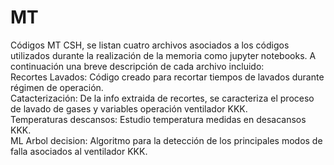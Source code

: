 # MT
Códigos MT CSH, 
se listan cuatro archivos asociados a los códigos utilizados durante la realización de la memoria como jupyter notebooks. A continuación una breve descripción de cada archivo incluido: <br>
Recortes Lavados: Código creado para recortar tiempos de lavados durante régimen de operación.<br>
Catacterización: De la info extraida de recortes, se caracteriza el proceso de lavado de gases y variables operación ventilador KKK.<br>
Temperaturas descansos: Estudio temperatura medidas en desacansos KKK.<br>
ML Arbol decision: Algoritmo para la detección de los principales modos de falla asociados al ventilador KKK.<br>
